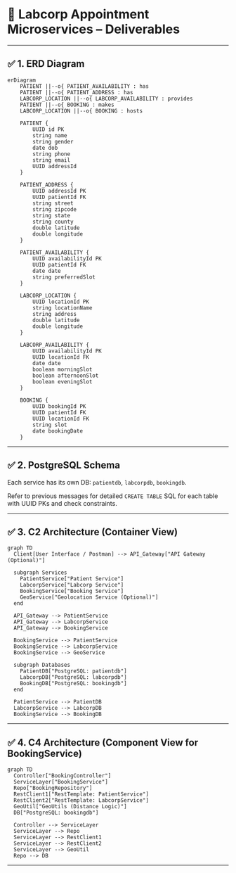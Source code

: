 
# 🏥 Labcorp Appointment Microservices – Deliverables

---

## ✅ 1. ERD Diagram

```mermaid
erDiagram
    PATIENT ||--o{ PATIENT_AVAILABILITY : has
    PATIENT ||--o{ PATIENT_ADDRESS : has
    LABCORP_LOCATION ||--o{ LABCORP_AVAILABILITY : provides
    PATIENT ||--o{ BOOKING : makes
    LABCORP_LOCATION ||--o{ BOOKING : hosts

    PATIENT {
        UUID id PK
        string name
        string gender
        date dob
        string phone
        string email
        UUID addressId
    }

    PATIENT_ADDRESS {
        UUID addressId PK
        UUID patientId FK
        string street
        string zipcode
        string state
        string county
        double latitude
        double longitude
    }

    PATIENT_AVAILABILITY {
        UUID availabilityId PK
        UUID patientId FK
        date date
        string preferredSlot
    }

    LABCORP_LOCATION {
        UUID locationId PK
        string locationName
        string address
        double latitude
        double longitude
    }

    LABCORP_AVAILABILITY {
        UUID availabilityId PK
        UUID locationId FK
        date date
        boolean morningSlot
        boolean afternoonSlot
        boolean eveningSlot
    }

    BOOKING {
        UUID bookingId PK
        UUID patientId FK
        UUID locationId FK
        string slot
        date bookingDate
    }
```

---

## ✅ 2. PostgreSQL Schema

Each service has its own DB: `patientdb`, `labcorpdb`, `bookingdb`.

Refer to previous messages for detailed `CREATE TABLE` SQL for each table with UUID PKs and check constraints.

---

## ✅ 3. C2 Architecture (Container View)

```mermaid
graph TD
  Client[User Interface / Postman] --> API_Gateway["API Gateway (Optional)"]

  subgraph Services
    PatientService["Patient Service"]
    LabcorpService["Labcorp Service"]
    BookingService["Booking Service"]
    GeoService["Geolocation Service (Optional)"]
  end

  API_Gateway --> PatientService
  API_Gateway --> LabcorpService
  API_Gateway --> BookingService

  BookingService --> PatientService
  BookingService --> LabcorpService
  BookingService --> GeoService

  subgraph Databases
    PatientDB["PostgreSQL: patientdb"]
    LabcorpDB["PostgreSQL: labcorpdb"]
    BookingDB["PostgreSQL: bookingdb"]
  end

  PatientService --> PatientDB
  LabcorpService --> LabcorpDB
  BookingService --> BookingDB

```

---

## ✅ 4. C4 Architecture (Component View for BookingService)

```mermaid
graph TD
  Controller["BookingController"]
  ServiceLayer["BookingService"]
  Repo["BookingRepository"]
  RestClient1["RestTemplate: PatientService"]
  RestClient2["RestTemplate: LabcorpService"]
  GeoUtil["GeoUtils (Distance Logic)"]
  DB["PostgreSQL: bookingdb"]

  Controller --> ServiceLayer
  ServiceLayer --> Repo
  ServiceLayer --> RestClient1
  ServiceLayer --> RestClient2
  ServiceLayer --> GeoUtil
  Repo --> DB
```

---
